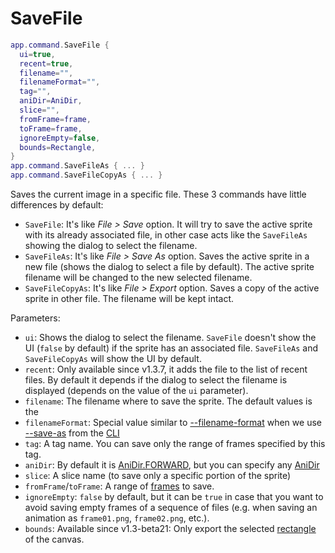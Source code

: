 # SaveFile

```lua
app.command.SaveFile {
  ui=true,
  recent=true,
  filename="",
  filenameFormat="",
  tag="",
  aniDir=AniDir,
  slice="",
  fromFrame=frame,
  toFrame=frame,
  ignoreEmpty=false,
  bounds=Rectangle,
}
app.command.SaveFileAs { ... }
app.command.SaveFileCopyAs { ... }
```

Saves the current image in a specific file. These 3 commands have
little differences by default:

* `SaveFile`: It's like *File > Save* option. It will try to save the
  active sprite with its already associated file, in other case acts
  like the `SaveFileAs` showing the dialog to select the filename.
* `SaveFileAs`: It's like *File > Save As* option. Saves the active
  sprite in a new file (shows the dialog to select a file by default).
  The active sprite filename will be changed to the new selected filename.
* `SaveFileCopyAs`: It's like *File > Export* option. Saves a copy of
  the active sprite in other file. The filename will be kept intact.

Parameters:

* `ui`: Shows the dialog to select the filename. `SaveFile` doesn't
  show the UI (`false` by default) if the sprite has an associated
  file.  `SaveFileAs` and `SaveFileCopyAs` will show the UI by
  default.
* `recent`: Only available since v1.3.7, it adds the file to the list
  of recent files. By default it depends if the dialog to select the
  filename is displayed (depends on the value of the `ui` parameter).
* `filename`: The filename where to save the sprite. The default
  values is the
* `filenameFormat`: Special value similar to [--filename-format](https://www.aseprite.org/docs/cli/#filename-format)
  when we use [--save-as](https://www.aseprite.org/docs/cli/#save-as) from the [CLI](https://www.aseprite.org/docs/cli/)
* `tag`: A tag name. You can save only the range of frames specified by this tag.
* `aniDir`: By default it is
  [AniDir.FORWARD](../anidir.md#anidirforward), but you can specify
  any [AniDir](../anidir.md#anidir)
* `slice`: A slice name (to save only a specific portion of the sprite)
* `fromFrame`/`toFrame`: A range of [frames](../frame.md#frame) to save.
* `ignoreEmpty`: `false` by default, but it can be `true` in case that
  you want to avoid saving empty frames of a sequence of files
  (e.g. when saving an animation as `frame01.png`, `frame02.png`,
  etc.).
* `bounds`: Available since v1.3-beta21: Only export the selected
  [rectangle](../rectangle.md#rectangle) of the canvas.
